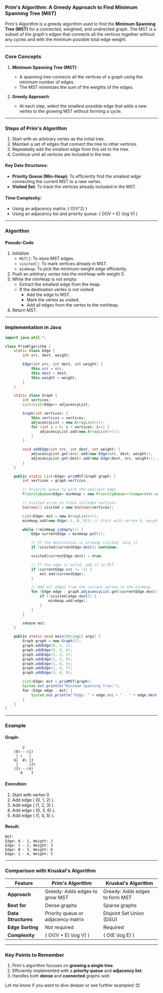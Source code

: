 ### **Prim's Algorithm: A Greedy Approach to Find Minimum Spanning Tree (MST)**

Prim's Algorithm is a greedy algorithm used to find the **Minimum Spanning Tree (MST)** for a connected, weighted, and undirected graph. The MST is a subset of the graph's edges that connects all the vertices together without any cycles and with the minimum possible total edge weight.

---

### **Core Concepts**

1. **Minimum Spanning Tree (MST)**:
    - A spanning tree connects all the vertices of a graph using the minimum number of edges.
    - The MST minimizes the sum of the weights of the edges.

2. **Greedy Approach**:
    - At each step, select the smallest possible edge that adds a new vertex to the growing MST without forming a cycle.

---

### **Steps of Prim's Algorithm**

1. Start with an arbitrary vertex as the initial tree.
2. Maintain a set of edges that connect the tree to other vertices.
3. Repeatedly add the smallest edge from this set to the tree.
4. Continue until all vertices are included in the tree.

#### **Key Data Structures**:
- **Priority Queue (Min-Heap)**: To efficiently find the smallest edge connecting the current MST to a new vertex.
- **Visited Set**: To track the vertices already included in the MST.

#### **Time Complexity**:
- Using an adjacency matrix: \( O(V^2) \)
- Using an adjacency list and priority queue: \( O((V + E) \log V) \)

---

### **Algorithm**

#### **Pseudo-Code**

1. Initialize:
    - `MST[]`: To store MST edges.
    - `visited[]`: To mark vertices already in MST.
    - `minHeap`: To pick the minimum-weight edge efficiently.
2. Push an arbitrary vertex into the minHeap with weight 0.
3. While the minHeap is not empty:
    - Extract the smallest edge from the heap.
    - If the destination vertex is not visited:
        - Add the edge to MST.
        - Mark the vertex as visited.
        - Add all edges from the vertex to the minHeap.
4. Return MST.

---

### **Implementation in Java**

```java
import java.util.*;

class PrimAlgorithm {
    static class Edge {
        int src, dest, weight;

        Edge(int src, int dest, int weight) {
            this.src = src;
            this.dest = dest;
            this.weight = weight;
        }
    }

    static class Graph {
        int vertices;
        List<List<Edge>> adjacencyList;

        Graph(int vertices) {
            this.vertices = vertices;
            adjacencyList = new ArrayList<>();
            for (int i = 0; i < vertices; i++) {
                adjacencyList.add(new ArrayList<>());
            }
        }

        void addEdge(int src, int dest, int weight) {
            adjacencyList.get(src).add(new Edge(src, dest, weight));
            adjacencyList.get(dest).add(new Edge(dest, src, weight)); // Undirected graph
        }
    }

    public static List<Edge> primMST(Graph graph) {
        int vertices = graph.vertices;

        // Priority queue to pick the smallest edge
        PriorityQueue<Edge> minHeap = new PriorityQueue<>(Comparator.comparingInt(e -> e.weight));

        // Visited array to track included vertices
        boolean[] visited = new boolean[vertices];

        List<Edge> mst = new ArrayList<>();
        minHeap.add(new Edge(-1, 0, 0)); // Start with vertex 0, weight 0

        while (!minHeap.isEmpty()) {
            Edge currentEdge = minHeap.poll();

            // If the destination is already visited, skip it
            if (visited[currentEdge.dest]) continue;

            visited[currentEdge.dest] = true;

            // If the edge is valid, add it to MST
            if (currentEdge.src != -1) {
                mst.add(currentEdge);
            }

            // Add all edges from the current vertex to the minHeap
            for (Edge edge : graph.adjacencyList.get(currentEdge.dest)) {
                if (!visited[edge.dest]) {
                    minHeap.add(edge);
                }
            }
        }

        return mst;
    }

    public static void main(String[] args) {
        Graph graph = new Graph(5);
        graph.addEdge(0, 1, 2);
        graph.addEdge(0, 3, 6);
        graph.addEdge(1, 2, 3);
        graph.addEdge(1, 3, 8);
        graph.addEdge(1, 4, 5);
        graph.addEdge(2, 4, 7);
        graph.addEdge(3, 4, 9);

        List<Edge> mst = primMST(graph);
        System.out.println("Minimum Spanning Tree:");
        for (Edge edge : mst) {
            System.out.println("Edge: " + edge.src + " - " + edge.dest + ", Weight: " + edge.weight);
        }
    }
}
```

---

### **Example**

#### **Graph**:
```
        2
    (0)---(1)
     | \   |
    6|  8\ |3
     |     (2)
    (3)---(4)
       9    7
```

#### **Execution**:
1. Start with vertex 0.
2. Add edge \( (0, 1, 2) \).
3. Add edge \( (1, 2, 3) \).
4. Add edge \( (0, 3, 6) \).
5. Add edge \( (1, 4, 5) \).

#### **Result**:
```
MST:
Edge: 0 - 1, Weight: 2
Edge: 1 - 2, Weight: 3
Edge: 0 - 3, Weight: 6
Edge: 1 - 4, Weight: 5
```

---

### **Comparison with Kruskal's Algorithm**

| Feature                 | **Prim's Algorithm**                 | **Kruskal's Algorithm**            |
|-------------------------|--------------------------------------|------------------------------------|
| **Approach**            | Greedy: Adds edges to grow MST      | Greedy: Adds edges to form MST    |
| **Best for**            | Dense graphs                        | Sparse graphs                     |
| **Data Structures**     | Priority queue or adjacency matrix  | Disjoint Set Union (DSU)          |
| **Edge Sorting**        | Not required                        | Required                          |
| **Complexity**          | \( O((V + E) \log V) \)             | \( O(E \log E) \)                 |

---

### **Key Points to Remember**
1. Prim's algorithm focuses on **growing a single tree**.
2. Efficiently implemented with a **priority queue** and **adjacency list**.
3. Handles both **dense** and **connected** graphs well.

Let me know if you want to dive deeper or see further examples! 😊